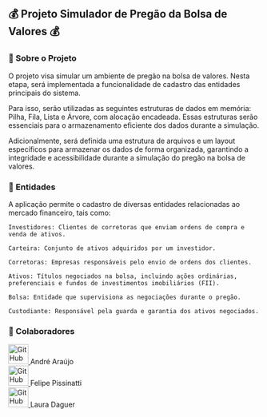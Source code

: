 ## 💰 Projeto Simulador de Pregão da Bolsa de Valores 💰

### 📝 Sobre o Projeto

O projeto visa simular um ambiente de pregão na bolsa de valores. Nesta etapa, será implementada a funcionalidade de cadastro das entidades principais do sistema.

Para isso, serão utilizadas as seguintes estruturas de dados em memória: Pilha, Fila, Lista e Árvore, com alocação encadeada. Essas estruturas serão essenciais para o armazenamento eficiente dos dados durante a simulação.

Adicionalmente, será definida uma estrutura de arquivos e um layout específicos para armazenar os dados de forma organizada, garantindo a integridade e acessibilidade durante a simulação do pregão na bolsa de valores.

### 📇 Entidades 

A aplicação permite o cadastro de diversas entidades relacionadas ao mercado financeiro, tais como:

    Investidores: Clientes de corretoras que enviam ordens de compra e venda de ativos.

    Carteira: Conjunto de ativos adquiridos por um investidor.

    Corretoras: Empresas responsáveis pelo envio de ordens dos clientes.

    Ativos: Títulos negociados na bolsa, incluindo ações ordinárias, preferenciais e fundos de investimentos imobiliários (FII).

    Bolsa: Entidade que supervisiona as negociações durante o pregão.

    Custodiante: Responsável pela guarda e garantia dos ativos negociados.



### 👥 Colaboradores

<a href="https://github.com/Andre-06">
  <img src="https://avatars.githubusercontent.com/u/60292382?v=4" alt="GitHub" style="width:40px; height:40px;" />
</a>
<span class="button-text"> 
  André Araújo
</span> 

<br>

<a href="https://github.com/felipepbovo">
  <img src="https://avatars.githubusercontent.com/u/126599199?v=4" alt="GitHub" style="width:40px; height:40px;" />
</a>
<span class="button-text"> 
  Felipe Pissinatti
</span> 

<br>

<a href="https://github.com/AruDaguer">
  <img src="https://avatars.githubusercontent.com/u/108810555?v=4" alt="GitHub" style="width:40px; height:40px;" />
</a>
<span class="button-text"> 
  Laura Daguer
</span> 

<br>
